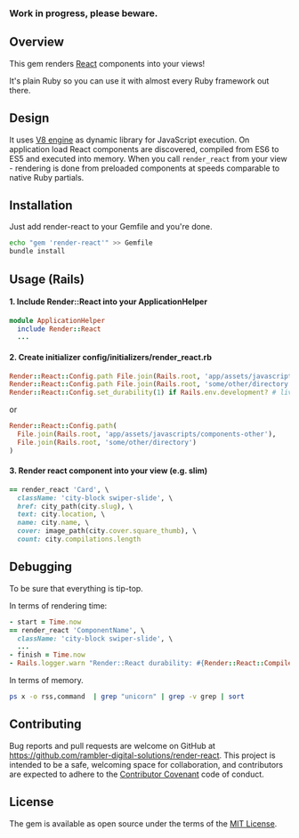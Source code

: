 ### Work in progress, please beware.

## Overview
This gem renders [React](https://facebook.github.io/react/) components into your views!

It's plain Ruby so you can use it with almost every Ruby framework out there.

## Design
It uses [V8 engine](https://developers.google.com/v8/) as dynamic library for JavaScript execution. On application load React components are discovered, compiled from ES6 to ES5 and executed into memory. When you call `render_react` from your view - rendering is done from preloaded components at speeds comparable to native Ruby partials.

## Installation
Just add render-react to your Gemfile and you're done.
```bash
echo "gem 'render-react'" >> Gemfile
bundle install
```

## Usage (Rails)
#### 1. Include Render::React into your ApplicationHelper

```ruby
module ApplicationHelper
  include Render::React
  ...
```

#### 2. Create initializer config/initializers/render_react.rb

```ruby
Render::React::Config.path File.join(Rails.root, 'app/assets/javascripts/components-local')
Render::React::Config.path File.join(Rails.root, 'some/other/directory')
Render::React::Config.set_durability(1) if Rails.env.development? # live reload in dev mode
```
or
```ruby
Render::React::Config.path(
  File.join(Rails.root, 'app/assets/javascripts/components-other'),
  File.join(Rails.root, 'some/other/directory')
)
```

#### 3. Render react component into your view (e.g. slim)

```ruby
== render_react 'Card', \
  className: 'city-block swiper-slide', \
  href: city_path(city.slug), \
  text: city.location, \
  name: city.name, \
  cover: image_path(city.cover.square_thumb), \
  count: city.compilations.length
```

## Debugging
To be sure that everything is tip-top.

In terms of rendering time:
```ruby
- start = Time.now
== render_react 'ComponentName', \
  className: 'city-block swiper-slide', \
  ...
- finish = Time.now
- Rails.logger.warn "Render::React durability: #{Render::React::Compiler.instance_variable_get(:@durability)} time: #{finish - start}"
```

In terms of memory.
```bash
ps x -o rss,command  | grep "unicorn" | grep -v grep | sort
```

## Contributing

Bug reports and pull requests are welcome on GitHub at https://github.com/rambler-digital-solutions/render-react. This project is intended to be a safe, welcoming space for collaboration, and contributors are expected to adhere to the [Contributor Covenant](http://contributor-covenant.org) code of conduct.


## License

The gem is available as open source under the terms of the [MIT License](http://opensource.org/licenses/MIT).
